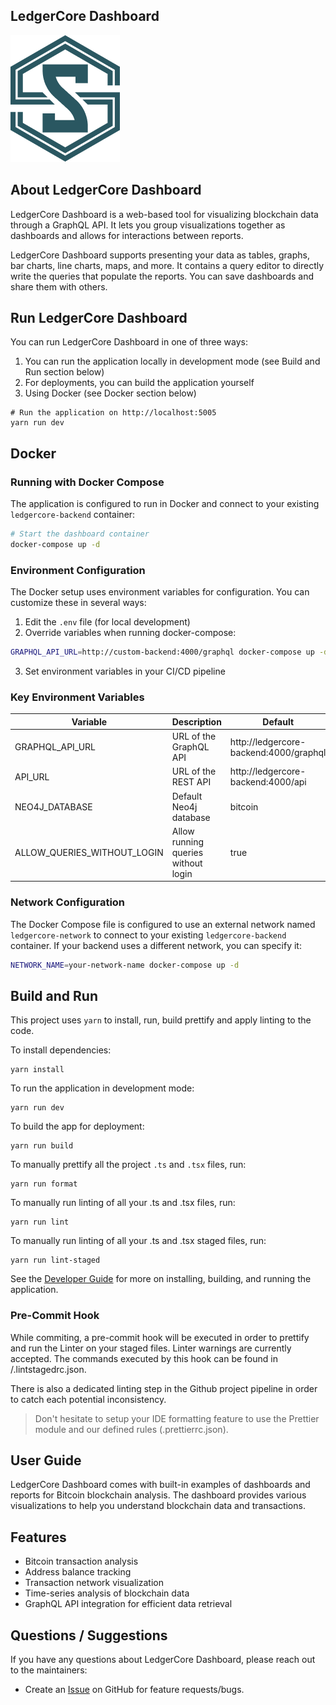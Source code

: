 ## LedgerCore Dashboard

![LedgerCore](public/ss_logo.png)

## About LedgerCore Dashboard
LedgerCore Dashboard is a web-based tool for visualizing blockchain data through a GraphQL API. It lets you group visualizations together as dashboards and allows for interactions between reports.

LedgerCore Dashboard supports presenting your data as tables, graphs, bar charts, line charts, maps, and more. It contains a query editor to directly write the queries that populate the reports. You can save dashboards and share them with others.

## Run LedgerCore Dashboard
You can run LedgerCore Dashboard in one of three ways:

1. You can run the application locally in development mode (see Build and Run section below)
2. For deployments, you can build the application yourself
3. Using Docker (see Docker section below)

```
# Run the application on http://localhost:5005
yarn run dev
```

## Docker

### Running with Docker Compose

The application is configured to run in Docker and connect to your existing `ledgercore-backend` container:

```bash
# Start the dashboard container
docker-compose up -d
```

### Environment Configuration

The Docker setup uses environment variables for configuration. You can customize these in several ways:

1. Edit the `.env` file (for local development)
2. Override variables when running docker-compose:

```bash
GRAPHQL_API_URL=http://custom-backend:4000/graphql docker-compose up -d
```

3. Set environment variables in your CI/CD pipeline

### Key Environment Variables

| Variable | Description | Default |
|----------|-------------|---------|
| GRAPHQL_API_URL | URL of the GraphQL API | http://ledgercore-backend:4000/graphql |
| API_URL | URL of the REST API | http://ledgercore-backend:4000/api |
| NEO4J_DATABASE | Default Neo4j database | bitcoin |
| ALLOW_QUERIES_WITHOUT_LOGIN | Allow running queries without login | true |

### Network Configuration

The Docker Compose file is configured to use an external network named `ledgercore-network` to connect to your existing `ledgercore-backend` container. If your backend uses a different network, you can specify it:

```bash
NETWORK_NAME=your-network-name docker-compose up -d
```

## Build and Run
This project uses `yarn` to install, run, build prettify and apply linting to the code.

To install dependencies:
```
yarn install
```

To run the application in development mode:
```
yarn run dev
```

To build the app for deployment:
```
yarn run build
```

To manually prettify all the project `.ts` and `.tsx` files, run:
```
yarn run format
```

To manually run linting of all your .ts and .tsx files, run:
```
yarn run lint
```

To manually run linting of all your .ts and .tsx staged files, run:
```
yarn run lint-staged
```

See the [Developer Guide](https://neo4j.com/labs/neodash/2.3/developer-guide/) for more on installing, building, and running the application.

### Pre-Commit Hook
While commiting, a pre-commit hook will be executed in order to prettify and run the Linter on your staged files. Linter warnings are currently accepted. The commands executed by this hook can be found in /.lintstagedrc.json.

There is also a dedicated linting step in the Github project pipeline in order to catch each potential inconsistency.

> Don't hesitate to setup your IDE formatting feature to use the Prettier module and our defined rules (.prettierrc.json).


## User Guide
LedgerCore Dashboard comes with built-in examples of dashboards and reports for Bitcoin blockchain analysis. The dashboard provides various visualizations to help you understand blockchain data and transactions.

## Features
- Bitcoin transaction analysis
- Address balance tracking
- Transaction network visualization
- Time-series analysis of blockchain data
- GraphQL API integration for efficient data retrieval

## Questions / Suggestions
If you have any questions about LedgerCore Dashboard, please reach out to the maintainers:
- Create an [Issue](https://github.com/silversixpence-crypto/ledgercore-dash/issues/new) on GitHub for feature requests/bugs.